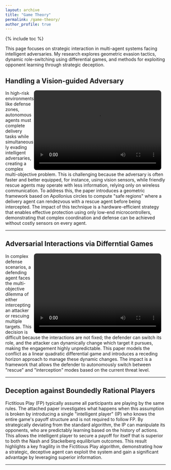 ```yaml
---
layout: archive
title: "Game Theory"
permalink: /game-theory/
author_profile: true
---
```

{% include toc %}

This page focuses on strategic interaction in multi-agent systems facing intelligent adversaries. My research explores geometric evasion tactics, dynamic role-switching using differential games, and methods for exploiting opponent learning through strategic deception.

## Handling a Vision-guided Adversary

<video width="400" height="250" controls style="float: right; margin-right: 1em; border-radius: 8px;" src="/media/2_GameTheory/2. Intro Rescue.mp4">
  Your browser does not support the video tag.
</video>

In high-risk environments like defense zones, autonomous agents must complete delivery tasks while simultaneously evading intelligent adversaries, creating a complex multi-objective problem. This is challenging because the adversary is often faster and better equipped, for instance, using vision sensors, while friendly rescue agents may operate with less information, relying only on wireless communication. To address this, the paper introduces a geometric framework based on Apollonius circles to compute "safe regions" where a delivery agent can rendezvous with a rescue agent before being intercepted. The impact of this technique is a hardware-efficient strategy that enables effective protection using only low-end microcontrollers, demonstrating that complex coordination and defense can be achieved without costly sensors on every agent. 

---

## Adversarial Interactions via Differntial Games

<video width="400" height="250" controls style="float: right; margin-right: 1em; border-radius: 8px;" src="/media/2_GameTheory/TAD_New_Expt_2_revision_submit_final.mp4">
  Your browser does not support the video tag.
</video>

In complex defense scenarios, a defending agent faces the multi-objective dilemma of either intercepting an attacker or rescuing multiple targets. This decision is difficult because the interactions are not fixed; the defender can switch its role, and the attacker can dynamically change which target it pursues, making the engagement highly unpredictable. This paper models the conflict as a linear quadratic differential game and introduces a receding horizon approach to manage these dynamic changes. The impact is a framework that allows the defender to autonomously switch between "rescue" and "interception" modes based on the current threat level.

---

## Deception against Boundedly Rational Players

Fictitious Play (FP) typically assume all participants are playing by the same rules. The attached paper investigates what happens when this assumption is broken by introducing a single "intelligent player" (IP) who knows the entire game's payoff structure and is not required to follow FP. By strategically deviating from the standard algorithm, the IP can manipulate its opponents, who are predictably learning based on the history of actions. This allows the intelligent player to secure a payoff for itself that is superior to both the Nash and Stackelberg equilibrium outcomes. This result highlights a key fragility in the Fictitious Play algorithm, demonstrating how a strategic, deceptive agent can exploit the system and gain a significant advantage by leveraging superior information.

---
